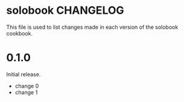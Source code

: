 # solobook CHANGELOG

This file is used to list changes made in each version of the solobook cookbook.

# 0.1.0

Initial release.

- change 0
- change 1

